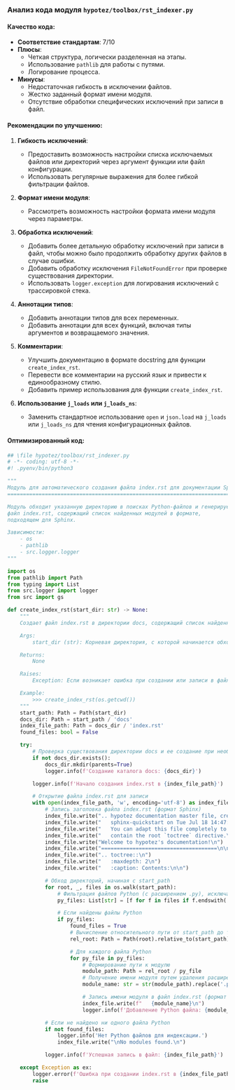 ### **Анализ кода модуля `hypotez/toolbox/rst_indexer.py`**

#### **Качество кода**:
- **Соответствие стандартам**: 7/10
- **Плюсы**:
  - Четкая структура, логически разделенная на этапы.
  - Использование `pathlib` для работы с путями.
  - Логирование процесса.
- **Минусы**:
  - Недостаточная гибкость в исключении файлов.
  - Жестко заданный формат имени модуля.
  - Отсутствие обработки специфических исключений при записи в файл.

#### **Рекомендации по улучшению**:
1. **Гибкость исключений**:
   - Предоставить возможность настройки списка исключаемых файлов или директорий через аргумент функции или файл конфигурации.
   - Использовать регулярные выражения для более гибкой фильтрации файлов.

2. **Формат имени модуля**:
   - Рассмотреть возможность настройки формата имени модуля через параметры.

3. **Обработка исключений**:
   - Добавить более детальную обработку исключений при записи в файл, чтобы можно было продолжить обработку других файлов в случае ошибки.
   - Добавить обработку исключения `FileNotFoundError` при проверке существования директории.
   - Использовать `logger.exception` для логирования исключений с трассировкой стека.

4. **Аннотации типов**:
   - Добавить аннотации типов для всех переменных.
   - Добавить аннотации для всех функций, включая типы аргументов и возвращаемого значения.

5. **Комментарии**:
   - Улучшить документацию в формате docstring для функции `create_index_rst`.
   - Перевести все комментарии на русский язык и привести к единообразному стилю.
   - Добавить пример использования для функции `create_index_rst`.

6. **Использование `j_loads` или `j_loads_ns`**:
   - Заменить стандартное использование `open` и `json.load` на `j_loads` или `j_loads_ns` для чтения конфигурационных файлов.

#### **Оптимизированный код**:
```python
## \file hypotez/toolbox/rst_indexer.py
# -*- coding: utf-8 -*-
#! .pyenv/bin/python3

"""
Модуль для автоматического создания файла index.rst для документации Sphinx.
==========================================================================

Модуль обходит указанную директорию в поисках Python-файлов и генерирует
файл index.rst, содержащий список найденных модулей в формате,
подходящем для Sphinx.

Зависимости:
    - os
    - pathlib
    - src.logger.logger
"""

import os
from pathlib import Path
from typing import List
from src.logger import logger
from src import gs

def create_index_rst(start_dir: str) -> None:
    """
    Создает файл index.rst в директории docs, содержащий список найденных Python-файлов.

    Args:
        start_dir (str): Корневая директория, с которой начинается обход поддиректорий.

    Returns:
        None

    Raises:
        Exception: Если возникает ошибка при создании или записи в файл index.rst.

    Example:
        >>> create_index_rst(os.getcwd())
    """
    start_path: Path = Path(start_dir)
    docs_dir: Path = start_path / 'docs'
    index_file_path: Path = docs_dir / 'index.rst'
    found_files: bool = False

    try:
        # Проверка существования директории docs и ее создание при необходимости
        if not docs_dir.exists():
            docs_dir.mkdir(parents=True)
            logger.info(f'Создание каталога docs: {docs_dir}')

        logger.info(f'Начало создания index.rst в {index_file_path}')

        # Открытие файла index.rst для записи
        with open(index_file_path, 'w', encoding='utf-8') as index_file:
            # Запись заголовка файла index.rst (формат Sphinx)
            index_file.write(".. hypotez documentation master file, created by\n")
            index_file.write("   sphinx-quickstart on Tue Jul 18 14:47:40 2023.\n")
            index_file.write("   You can adapt this file completely to your liking, but it should at least\n")
            index_file.write("   contain the root `toctree` directive.\n\n")
            index_file.write("Welcome to hypotez's documentation!\n")
            index_file.write("=====================================\n\n")
            index_file.write(".. toctree::\n")
            index_file.write("   :maxdepth: 2\n")
            index_file.write("   :caption: Contents:\n\n")

            # Обход директорий, начиная с start_path
            for root, _, files in os.walk(start_path):
                # Фильтрация файлов Python (с расширением .py), исключая файлы, содержащие символы "(" или ")"
                py_files: List[str] = [f for f in files if f.endswith('.py') and '(' not in f and ')' not in f]

                # Если найдены файлы Python
                if py_files:
                    found_files = True
                    # Вычисление относительного пути от start_path до текущей директории root
                    rel_root: Path = Path(root).relative_to(start_path)

                    # Для каждого файла Python
                    for py_file in py_files:
                        # Формирование пути к модулю
                        module_path: Path = rel_root / py_file
                        # Получение имени модуля путем удаления расширения .py и замены разделителей директорий на точки
                        module_name: str = str(module_path).replace('.py', '').replace(os.sep, '.')

                        # Запись имени модуля в файл index.rst (формат Sphinx)
                        index_file.write(f"   {module_name}\n")
                        logger.info(f'Добавление Python файла: {module_name}')

            # Если не найдено ни одного файла Python
            if not found_files:
                logger.info('Нет Python файлов для индексации.')
                index_file.write("\nNo modules found.\n")

            logger.info(f'Успешная запись в файл: {index_file_path}')

    except Exception as ex:
        logger.error(f'Ошибка при создании index.rst в {index_file_path}', ex, exc_info=True)
        raise